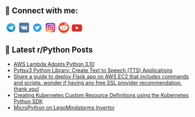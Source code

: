 ## 🔎 Connect with me:
[<img src="https://github.com/bullbesh/bullbesh/blob/main/images/Telegram.png" width="32" height="32" />](https://t.me/bullbesh)
[<img src="https://github.com/bullbesh/bullbesh/blob/main/images/VK.png" width="32" height="32" />](https://vk.com/bullbesh)
[<img src="https://github.com/bullbesh/bullbesh/blob/main/images/Twitter.png" width="32" height="32" />](https://twitter.com/bullbesh1)
[<img src="https://github.com/bullbesh/bullbesh/blob/main/images/Instagram.png" width="32" height="32" />](https://www.instagram.com/bullbesh)
[<img src="https://github.com/bullbesh/bullbesh/blob/main/images/Reddit.png" width="32" height="32" />](https://www.reddit.com/user/bullbesh)
[<img src="https://github.com/bullbesh/bullbesh/blob/main/images/YouTube.png" width="32" height="32" />](https://www.youtube.com/channel/UCtfjRs6uzgq5mfm8S06WTcg)

## 📕 Latest r/Python Posts
<!-- BLOG-POST-LIST:START -->
- [AWS Lambda Adopts Python 3.10](https://www.reddit.com/r/Python/comments/13roops/aws_lambda_adopts_python_310/)
- [Pyttsx3 Python Library: Create Text to Speech &lpar;TTS&rpar; Applications](https://www.reddit.com/r/Python/comments/13rmusq/pyttsx3_python_library_create_text_to_speech_tts/)
- [Share a guide to deploy Flask app on AWS EC2 that includes commands and scripts. wonder if having any free SSL provider recommendation, thank you!](https://www.reddit.com/r/Python/comments/13rmn42/share_a_guide_to_deploy_flask_app_on_aws_ec2_that/)
- [Creating Kubernetes Custom Resource Definitions using the Kubernetes Python SDK](https://www.reddit.com/r/Python/comments/13rmm13/creating_kubernetes_custom_resource_definitions/)
- [MicroPython on LegoMindstorms Invertor](https://www.reddit.com/r/Python/comments/13rmgwr/micropython_on_legomindstorms_invertor/)
<!-- BLOG-POST-LIST:END -->

